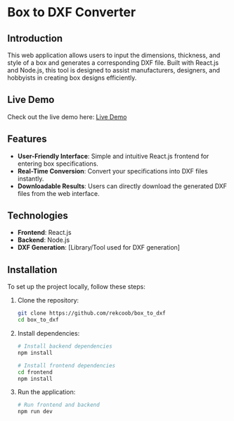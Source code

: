 # Box to DXF Converter

## Introduction

This web application allows users to input the dimensions, thickness, and style of a box and generates a corresponding DXF file. Built with React.js and Node.js, this tool is designed to assist manufacturers, designers, and hobbyists in creating box designs efficiently.

## Live Demo

Check out the live demo here: [Live Demo](https://bigbox-crafter.onrender.com/)

## Features

- **User-Friendly Interface**: Simple and intuitive React.js frontend for entering box specifications.
- **Real-Time Conversion**: Convert your specifications into DXF files instantly.
- **Downloadable Results**: Users can directly download the generated DXF files from the web interface.

## Technologies

- **Frontend**: React.js
- **Backend**: Node.js
- **DXF Generation**: [Library/Tool used for DXF generation]

## Installation

To set up the project locally, follow these steps:

1. Clone the repository:
   ```bash
   git clone https://github.com/rekcoob/box_to_dxf
   cd box_to_dxf
   ```
2. Install dependencies:

   ```bash
   # Install backend dependencies
   npm install

   # Install frontend dependencies
   cd frontend
   npm install
   ```

3. Run the application:

   ```bash
   # Run frontend and backend
   npm run dev
   ```
